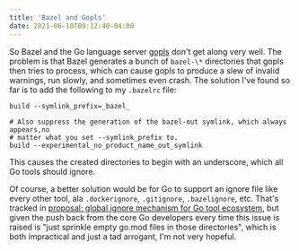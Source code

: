 ```yaml
---
title: 'Bazel and Gopls'
date: 2021-06-10T09:12:40-04:00
---
```


So Bazel and the Go language server
[gopls](https://pkg.go.dev/golang.org/x/tools/gopls) don't get along very well.
The problem is that Bazel generates a bunch of `bazel-\*` directories that gopls
then tries to process, which can cause gopls to produce a slew of invalid
warnings, run slowly, and sometimes even crash. The solution I've found so far
is to add the following to my `.bazelrc` file:

```
build --symlink_prefix=_bazel_

# Also suppress the generation of the bazel-out symlink, which always appears,no
# matter what you set --symlink_prefix to.
build --experimental_no_product_name_out_symlink
```

This causes the created directories to begin with an underscore, which all Go
tools should ignore.

Of course, a better solution would be for Go to support an ignore file like
every other tool, ala `.dockerignore`, `.gitignore`, `.bazelignore`, etc. That's
tracked in
[proposal: global ignore mechanism for Go tool ecosystem](https://github.com/golang/go/issues/42965),
but given the push back from the core Go developers every time this issue is
raised is "just sprinkle empty go.mod files in those directories", which is both
impractical and just a tad arrogant, I'm not very hopeful.
